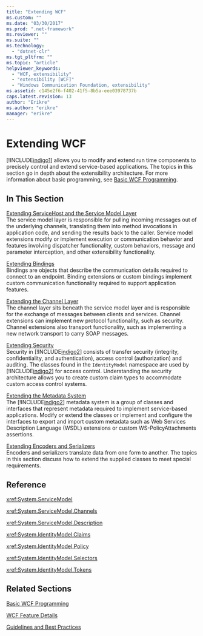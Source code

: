 ```yaml
---
title: "Extending WCF"
ms.custom: ""
ms.date: "03/30/2017"
ms.prod: ".net-framework"
ms.reviewer: ""
ms.suite: ""
ms.technology: 
  - "dotnet-clr"
ms.tgt_pltfrm: ""
ms.topic: "article"
helpviewer_keywords: 
  - "WCF, extensibility"
  - "extensibility [WCF]"
  - "Windows Communication Foundation, extensibility"
ms.assetid: c145e2f6-f402-41f5-8b5a-eee03978737b
caps.latest.revision: 13
author: "Erikre"
ms.author: "erikre"
manager: "erikre"
---
```

# Extending WCF
[!INCLUDE[indigo1](../../../../includes/indigo1-md.md)] allows you to modify and extend run time components to precisely control and extend service-based applications. The topics in this section go in depth about the extensibility architecture. For more information about basic programming, see [Basic WCF Programming](../../../../docs/framework/wcf/basic-wcf-programming.md).  
  
## In This Section  
 [Extending ServiceHost and the Service Model Layer](../../../../docs/framework/wcf/extending/extending-servicehost-and-the-service-model-layer.md)  
 The service model layer is responsible for pulling incoming messages out of the underlying channels, translating them into method invocations in application code, and sending the results back to the caller.  Service model extensions modify or implement execution or communication behavior and features involving dispatcher functionality, custom behaviors, message and parameter interception, and other extensibility functionality.  
  
 [Extending Bindings](../../../../docs/framework/wcf/extending/extending-bindings.md)  
 Bindings are objects that describe the communication details required to connect to an endpoint. Binding extensions or custom bindings implement custom communication functionality required to support application features.  
  
 [Extending the Channel Layer](../../../../docs/framework/wcf/extending/extending-the-channel-layer.md)  
 The channel layer sits beneath the service model layer and is responsible for the exchange of messages between clients and services. Channel extensions can implement new protocol functionality, such as security. Channel extensions also transport functionality, such as implementing a new network transport to carry SOAP messages.  
  
 [Extending Security](../../../../docs/framework/wcf/extending/extending-security.md)  
 Security in [!INCLUDE[indigo2](../../../../includes/indigo2-md.md)] consists of transfer security (integrity, confidentiality, and authentication), access control (authorization) and auditing. The classes found in the `IdentityModel` namespace are used by [!INCLUDE[indigo2](../../../../includes/indigo2-md.md)] for access control. Understanding the security architecture allows you to create custom claim types to accommodate custom access control systems.  
  
 [Extending the Metadata System](../../../../docs/framework/wcf/extending/extending-the-metadata-system.md)  
 The [!INCLUDE[indigo2](../../../../includes/indigo2-md.md)] metadata system is a group of classes and interfaces that represent metadata required to implement service-based applications. Modify or extend the classes or implement and configure the interfaces to export and import custom metadata such as Web Services Description Language (WSDL) extensions or custom WS-PolicyAttachments assertions.  
  
 [Extending Encoders and Serializers](../../../../docs/framework/wcf/extending/extending-encoders-and-serializers.md)  
 Encoders and serializers translate data from one form to another. The topics in this section discuss how to extend the supplied classes to meet special requirements.  
  
## Reference  
 <xref:System.ServiceModel>  
  
 <xref:System.ServiceModel.Channels>  
  
 <xref:System.ServiceModel.Description>  
  
 <xref:System.IdentityModel.Claims>  
  
 <xref:System.IdentityModel.Policy>  
  
 <xref:System.IdentityModel.Selectors>  
  
 <xref:System.IdentityModel.Tokens>  
  
## Related Sections  
 [Basic WCF Programming](../../../../docs/framework/wcf/basic-wcf-programming.md)  
  
 [WCF Feature Details](../../../../docs/framework/wcf/feature-details/index.md)  
  
 [Guidelines and Best Practices](../../../../docs/framework/wcf/guidelines-and-best-practices.md)
